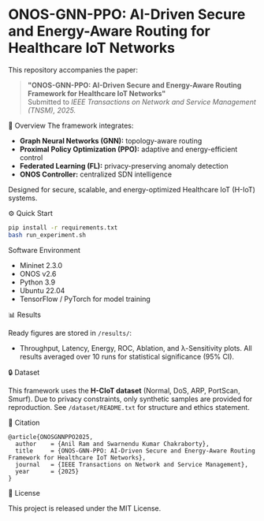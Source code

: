 # ONOS-GNN-PPO: AI-Driven Secure and Energy-Aware Routing for Healthcare IoT Networks

This repository accompanies the paper:
> **"ONOS-GNN-PPO: AI-Driven Secure and Energy-Aware Routing Framework for Healthcare IoT Networks"**  
> Submitted to *IEEE Transactions on Network and Service Management (TNSM), 2025.*


🧩 Overview
The framework integrates:
- **Graph Neural Networks (GNN):** topology-aware routing
- **Proximal Policy Optimization (PPO):** adaptive and energy-efficient control
- **Federated Learning (FL):** privacy-preserving anomaly detection
- **ONOS Controller:** centralized SDN intelligence

Designed for secure, scalable, and energy-optimized Healthcare IoT (H-IoT) systems.


⚙️ Quick Start
```bash
pip install -r requirements.txt
bash run_experiment.sh
````

Software Environment

* Mininet 2.3.0
* ONOS v2.6
* Python 3.9
* Ubuntu 22.04
* TensorFlow / PyTorch for model training


📊 Results

Ready figures are stored in `/results/`:

* Throughput, Latency, Energy, ROC, Ablation, and λ-Sensitivity plots.
  All results averaged over 10 runs for statistical significance (95% CI).


🔒 Dataset

This framework uses the **H-CIoT dataset** (Normal, DoS, ARP, PortScan, Smurf).
Due to privacy constraints, only synthetic samples are provided for reproduction.
See `/dataset/README.txt` for structure and ethics statement.


🧠 Citation

```
@article{ONOSGNNPPO2025,
  author    = {Anil Ram and Swarnendu Kumar Chakraborty},
  title     = {ONOS-GNN-PPO: AI-Driven Secure and Energy-Aware Routing Framework for Healthcare IoT Networks},
  journal   = {IEEE Transactions on Network and Service Management},
  year      = {2025}
}
```





📜 License

This project is released under the MIT License.
